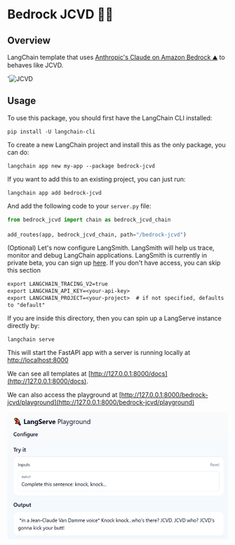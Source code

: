 # Bedrock JCVD 🕺🥋

## Overview

LangChain template that uses [Anthropic's Claude on Amazon Bedrock ⛰️](https://aws.amazon.com/bedrock/claude/) to behaves like JCVD.

'![JCVD](https://media.tenor.com/CVp9l7g3axwAAAAj/jean-claude-van-damme-jcvd.gif)

## Usage

To use this package, you should first have the LangChain CLI installed:

```shell
pip install -U langchain-cli
```

To create a new LangChain project and install this as the only package, you can do:

```shell
langchain app new my-app --package bedrock-jcvd
```

If you want to add this to an existing project, you can just run:

```shell
langchain app add bedrock-jcvd
```

And add the following code to your `server.py` file:
```python
from bedrock_jcvd import chain as bedrock_jcvd_chain

add_routes(app, bedrock_jcvd_chain, path="/bedrock-jcvd")
```

(Optional) Let's now configure LangSmith. 
LangSmith will help us trace, monitor and debug LangChain applications. 
LangSmith is currently in private beta, you can sign up [here](https://smith.langchain.com/). 
If you don't have access, you can skip this section


```shell
export LANGCHAIN_TRACING_V2=true
export LANGCHAIN_API_KEY=<your-api-key>
export LANGCHAIN_PROJECT=<your-project>  # if not specified, defaults to "default"
```

If you are inside this directory, then you can spin up a LangServe instance directly by:

```shell
langchain serve
```

This will start the FastAPI app with a server is running locally at 
[http://localhost:8000](http://localhost:8000)

We can see all templates at [http://127.0.0.1:8000/docs](http://127.0.0.1:8000/docs).

We can also access the playground at [http://127.0.0.1:8000/bedrock-jcvd/playground](http://127.0.0.1:8000/bedrock-jcvd/playground)

![JCVD Playground](jcvd_langserve.png)